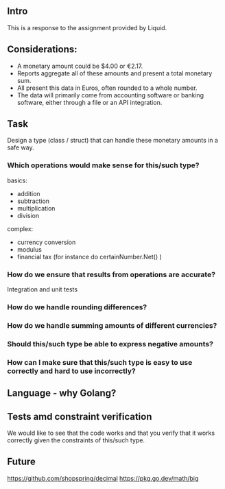 ## Intro
This is a response to the assignment provided by Liquid.

## Considerations:
- A monetary amount could be $4.00 or €2.17.
- Reports aggregate all of these amounts and present a total monetary sum.
- All present this data in Euros, often rounded to a whole number.
- The data will primarily come from accounting software or banking software, either through
  a file or an API integration.

## Task
Design a type (class / struct) that can handle these monetary amounts in a safe
way.

### Which operations would make sense for this/such type?
basics:
- addition
- subtraction
- multiplication
- division

complex:
- currency conversion
- modulus
- financial tax (for instance do certainNumber.Net() )

### How do we ensure that results from operations are accurate?
Integration and unit tests

### How do we handle rounding differences?


### How do we handle summing amounts of different currencies?
### Should this/such type be able to express negative amounts?
### How can I make sure that this/such type is easy to use correctly and hard to use incorrectly?



## Language - why Golang?


## Tests amd constraint verification
We would like to see that the code works and that you verify that it works correctly given the
constraints of this/such type.


## Future





https://github.com/shopspring/decimal
https://pkg.go.dev/math/big

